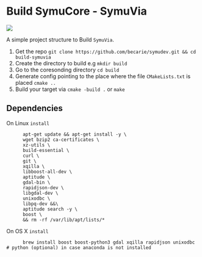 # Build SymuCore - SymuVia

![](https://img.shields.io/badge/platform-osx--64-blue) 

A simple project structure to Build `SymuVia`. 

1. Get the repo 
  `git clone https://github.com/becarie/symudev.git && cd build-symuvia`
2. Create the directory to build e.g `mkdir build`
3. Go to the coresonding directory `cd build` 
4. Generate config pointing to the place where the file `CMakeLists.txt` is placed `cmake ..`
5. Build your target via `cmake -build .` or `make`

## Dependencies 

On Linux `install` 

```
      apt-get update && apt-get install -y \
      wget bzip2 ca-certificates \
      xz-utils \
      build-essential \ 
      curl \   
      git \
      xqilla \
      libboost-all-dev \
      aptitude \
      gdal-bin \
      rapidjson-dev \
      libgdal-dev \
      unixodbc \
      libpq-dev &&\
      aptitude search -y \
      boost \
      && rm -rf /var/lib/apt/lists/*
```

On OS X `install`

```
      brew install boost boost-python3 gdal xqilla rapidjson unixodbc # python (optional) in case anaconda is not installed 
```
